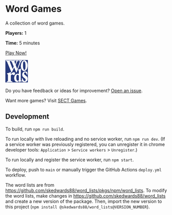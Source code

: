 # Word Games

A collection of word games.

**Players:** 1

**Time:** 5 minutes

[Play Now!](https://skedwards88.github.io/word_games/)

<img src="src/images/icon_512.png" alt="game icon" width="70"/>

Do you have feedback or ideas for improvement? [Open an issue](https://github.com/skedwards88/word_games/issues/new).

Want more games? Visit [SECT Games](https://skedwards88.github.io/).

## Development

To build, run `npm run build`.

To run locally with live reloading and no service worker, run `npm run dev`. (If a service worker was previously registered, you can unregister it in chrome developer tools: `Application` > `Service workers` > `Unregister`.)

To run locally and register the service worker, run `npm start`.

To deploy, push to `main` or manually trigger the GitHub Actions `deploy.yml` workflow.

The word lists are from https://github.com/skedwards88/word_lists/pkgs/npm/word_lists. To modify the word lists, make changes in https://github.com/skedwards88/word_lists and create a new version of the package. Then, import the new version to this project (`npm install @skedwards88/word_lists@VERSION_NUMBER`).
